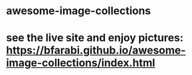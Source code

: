 # awesome-image-collections
# see the live site and enjoy pictures: https://bfarabi.github.io/awesome-image-collections/index.html
